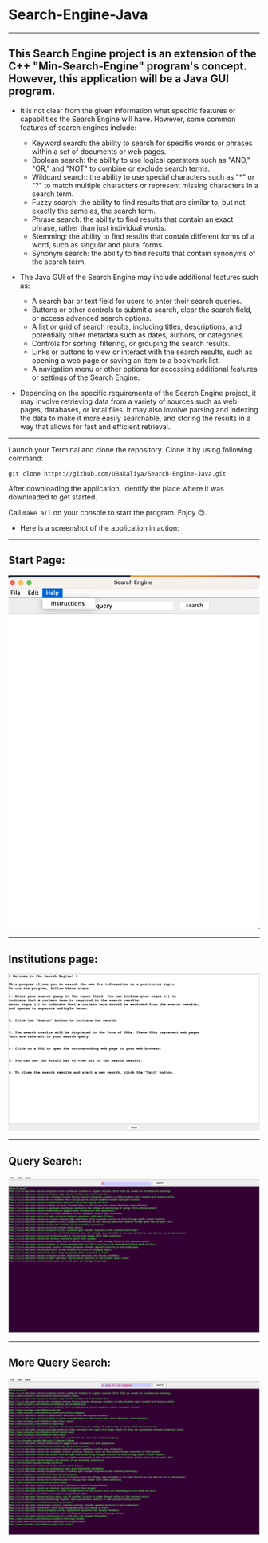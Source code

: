 <!-- @format -->

# Search-Engine-Java

---

## This Search Engine project is an extension of the C++ "Min-Search-Engine" program's concept. However, this application will be a Java GUI program.

- It is not clear from the given information what specific features or capabilities the Search Engine will have. However, some common features of search engines include:

  - Keyword search: the ability to search for specific words or phrases within a set of documents or web pages.
  - Boolean search: the ability to use logical operators such as "AND," "OR," and "NOT" to combine or exclude search terms.
  - Wildcard search: the ability to use special characters such as "\*" or "?" to match multiple characters or represent missing characters in a search term.
  - Fuzzy search: the ability to find results that are similar to, but not exactly the same as, the search term.
  - Phrase search: the ability to find results that contain an exact phrase, rather than just individual words.
  - Stemming: the ability to find results that contain different forms of a word, such as singular and plural forms.
  - Synonym search: the ability to find results that contain synonyms of the search term.

- The Java GUI of the Search Engine may include additional features such as:
  - A search bar or text field for users to enter their search queries.
  - Buttons or other controls to submit a search, clear the search field, or access advanced search options.
  - A list or grid of search results, including titles, descriptions, and potentially other metadata such as dates, authors, or categories.
  - Controls for sorting, filtering, or grouping the search results.
  - Links or buttons to view or interact with the search results, such as opening a web page or saving an item to a bookmark list.
  - A navigation menu or other options for accessing additional features or settings of the Search Engine.
- Depending on the specific requirements of the Search Engine project, it may involve retrieving data from a variety of sources such as web pages, databases, or local files. It may also involve parsing and indexing the data to make it more easily searchable, and storing the results in a way that allows for fast and efficient retrieval.

---

Launch your Terminal and clone the repository. Clone it by using following command:

```
git clone https://github.com/UBakaliya/Search-Engine-Java.git
```

After downloading the application, identify the place where it was downloaded to get started.

Call `make all` on your console to start the program. Enjoy 😉.

- Here is a screenshot of the application in action:

---

## Start Page:

![Drag Racing](src/images/output1.png)

---

## Institutions page:

![Drag Racing](src/images/output2.png)

---

## Query Search:

![Drag Racing](src/images/output3.png)

---

## More Query Search:

![Drag Racing](src/images/output4.png)
